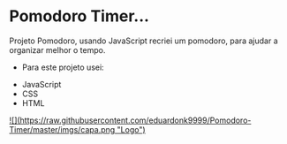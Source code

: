 # Pomodoro Timer...


Projeto Pomodoro, usando JavaScript recriei um pomodoro, para ajudar a organizar melhor o tempo.


* Para este projeto usei:
- JavaScript
- CSS
- HTML



<a href="https://eduardonk9999.github.io/Pomodoro-Timer/" target='_blank'>
![](https://raw.githubusercontent.com/eduardonk9999/Pomodoro-Timer/master/imgs/capa.png "Logo") 
</a>